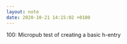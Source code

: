 ```yaml
---
layout: note
date: 2020-10-21 14:15:02 +0100
---
```


100: Micropub test of creating a basic h-entry
